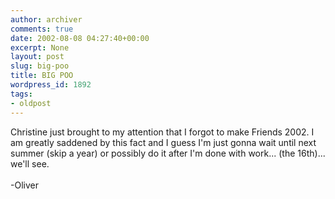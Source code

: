 ```yaml
---
author: archiver
comments: true
date: 2002-08-08 04:27:40+00:00
excerpt: None
layout: post
slug: big-poo
title: BIG POO
wordpress_id: 1892
tags:
- oldpost
---
```


Christine just brought to my attention that I forgot to make Friends 2002. I am greatly saddened by this fact and I guess I'm just gonna wait until next summer (skip a year) or possibly do it after I'm done with work... (the 16th)... we'll see.<br /><br />-Oliver